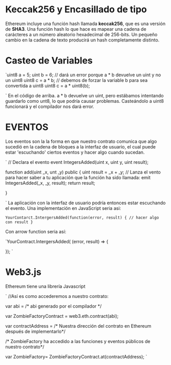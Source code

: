 # Keccak256 y Encasillado de tipo

Ethereum incluye una función hash llamada **keccak256**, que es una versión de **SHA3**.
Una función hash lo que hace es mapear una cadena de carácteres a un número aleatorio hexadecimal de 256-bits. Un pequeño cambio en la cadena de texto producirá un hash completamente distinto.

# Casteo de Variables

`uint8 a = 5;
 uint b = 6;
 // dará un error porque a * b devuelve un uint y no un uint8
 uint8 c = a * b;
 // debemos de forzar la variable b para sea convertida a uint8
 uint8 c = a * uint8(b);

`
En el código de arriba. a * b devuelve un uint, pero estábamos intentando guardarlo como unt8, lo que podría causar problemas. Casteándolo a uint8 funcionará y el compilador nos dará error.

# EVENTOS
Los eventos son la la forma en que nuestro contrato comunica que algo sucedió en la cadena de bloques a la interfaz de usuario, el cual puede estar 'escuchando' ciertos eventos y hacer algo cuando sucedan.

` // Declara el evento
  event IntegersAdded(uint x, uint y, uint result);

  function add(uint _x, unt _y) public {
    uint result = _x + _y;
    // Lanza el vento para hacer saber a tu aplicación que la función ha sido llamada:
    emit IntegersAdded(_x, _y, result);
    return result;
  
  }
  
`
La aplicación con la interfaz de usuario podría entonces estar escuchando el evento. Una implementación en JavaScript seria asi:

` YourContarct.IntergersAdded(function(error, result) {
    // hacer algo con result
  }
`

Con arrow function seria así:

`YourContract.IntergersAdded( (error, result) => {

});
`

# Web3.js

Ethereum tiene una librería Javascript

`
//Así es como accederemos a nuestro contrato:

var abi = /* abi generado por el compilador */

var ZombieFactoryContract = web3.eth.contract(abi);

var contractAddress = /* Nuestra dirección del contrato en Ethereum después de implementarlo*/

/* ZombieFactory ha accedido a las funciones y eventos públicos de nuestro contrato*/

var ZombieFactory= ZombieFactoryContract.at(contractAddress);
`